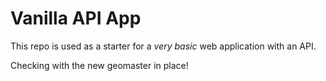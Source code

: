 # Vanilla API App

This repo is used as a starter for a _very basic_ web application with an API.

Checking with the new geomaster in place!

